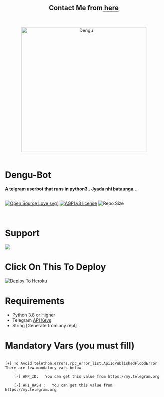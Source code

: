 <h2 align="center"><b>Contact Me from<a href="https://telegram.dog/Xyz_Bye"> here</a></b></h2>
<br>
<p align="center">
   <a href="https://github.com/ophuok/Dengu"><img src="https://telegra.ph/file/4aaf5915ed139ff9c9a37.jpg" alt="Dengu" width=400px></a>
   <br>
   <br>
</p>
<h1>Dengu-Bot</h1>
<b>A telgram userbot that runs in python3.. Jyada nhi bataunga...</b>
<br>
<br>

[![Open Source Love svg1](https://badges.frapsoft.com/os/v1/open-source.png?v=103)]( https://github.com/ophuok/Dengu)
[![AGPLv3 license](https://img.shields.io/badge/License-AGPL%20v3-green.svg)]( https://github.com/ophuok/Dengu#copyright--license)
![Repo Size](https://img.shields.io/github/repo-size/ophuok/Dengu?style=flat-square)

<br>




# Support

<a href="https://t.me/xyz_bye"><img src="https://img.shields.io/badge/Join-Support%20Channel-red.svg?style=for-the-badge&logo=Telegram"></a>



# Click On This To Deploy

[![Deploy To Heroku](https://www.herokucdn.com/deploy/button.svg)](https://heroku.com/deploy?template=https://github.com/ophuok/Dengu)

# Requirements 
* Python 3.8 or Higher
* Telegram [API Keys](https://my.telegram.org/apps)
* String [Generate from any repl]



# Mandatory Vars (you must fill)
```

[+] To Avoid telethon.errors.rpc_error_list.ApiIdPublishedFloodError There are few mandatory vars below 

    [-] APP_ID:   You can get this value from https://my.telegram.org
    
    [-] API_HASH :   You can get this value from https://my.telegram.org
   
```

